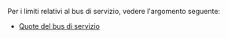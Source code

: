 Per i limiti relativi al bus di servizio, vedere l'argomento seguente:

* [Quote del bus di servizio](http://msdn.microsoft.com/library/azure/ee732538.aspx)

<!---HONumber=62-->
